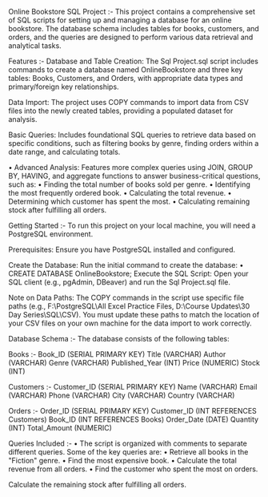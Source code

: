 Online Bookstore SQL Project :-
This project contains a comprehensive set of SQL scripts for setting up and managing a database for an online bookstore. The database schema includes tables for books, customers, and orders, and the queries are designed to perform various data retrieval and analytical tasks.

Features :-
Database and Table Creation: The Sql Project.sql script includes commands to create a database named OnlineBookstore and three key tables: Books, Customers, and Orders, with appropriate data types and primary/foreign key relationships.

Data Import: The project uses COPY commands to import data from CSV files into the newly created tables, providing a populated dataset for analysis.

Basic Queries: Includes foundational SQL queries to retrieve data based on specific conditions, such as filtering books by genre, finding orders within a date range, and calculating totals.

• Advanced Analysis: Features more complex queries using JOIN, GROUP BY, HAVING, and aggregate functions to answer business-critical questions, such as:
• Finding the total number of books sold per genre.
• Identifying the most frequently ordered book.
• Calculating the total revenue.
• Determining which customer has spent the most.
• Calculating remaining stock after fulfilling all orders.

Getting Started :-
To run this project on your local machine, you will need a PostgreSQL environment.

Prerequisites: Ensure you have PostgreSQL installed and configured.

Create the Database: Run the initial command to create the database:
• CREATE DATABASE OnlineBookstore;
Execute the SQL Script: Open your SQL client (e.g., pgAdmin, DBeaver) and run the Sql Project.sql file.

Note on Data Paths: The COPY commands in the script use specific file paths (e.g., F:\PostgreSQL\All Excel Practice Files, D:\Course Updates\30 Day Series\SQL\CSV). You must update these paths to match the location of your CSV files on your own machine for the data import to work correctly.

Database Schema :-
The database consists of the following tables:

Books :-
Book_ID (SERIAL PRIMARY KEY)
Title (VARCHAR)
Author (VARCHAR)
Genre (VARCHAR)
Published_Year (INT)
Price (NUMERIC)
Stock (INT)

Customers :-
Customer_ID (SERIAL PRIMARY KEY)
Name (VARCHAR)
Email (VARCHAR)
Phone (VARCHAR)
City (VARCHAR)
Country (VARCHAR)

Orders :-
Order_ID (SERIAL PRIMARY KEY)
Customer_ID (INT REFERENCES Customers)
Book_ID (INT REFERENCES Books)
Order_Date (DATE)
Quantity (INT)
Total_Amount (NUMERIC)

Queries Included :-
• The script is organized with comments to separate different queries. Some of the key queries are:
• Retrieve all books in the "Fiction" genre.
• Find the most expensive book.
• Calculate the total revenue from all orders.
• Find the customer who spent the most on orders.

Calculate the remaining stock after fulfilling all orders.
